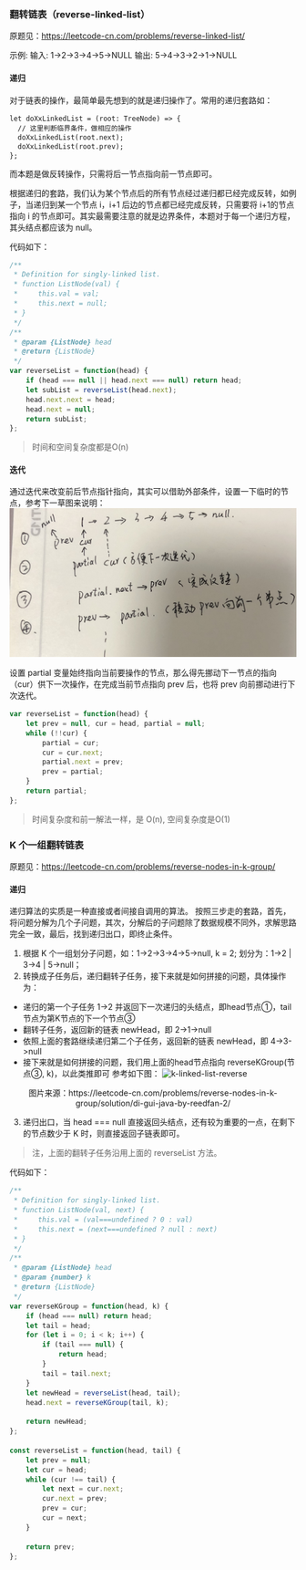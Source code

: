 ### 翻转链表（reverse-linked-list）

原题见：https://leetcode-cn.com/problems/reverse-linked-list/

示例:
输入: 1->2->3->4->5->NULL 
输出: 5->4->3->2->1->NULL

#### 递归
对于链表的操作，最简单最先想到的就是递归操作了。常用的递归套路如：
```JS
let doXxLinkedList = (root: TreeNode) => {
  // 这里判断临界条件，做相应的操作
  doXxLinkedList(root.next);
  doXxLinkedList(root.prev);
};
```

而本题是做反转操作，只需将后一节点指向前一节点即可。

根据递归的套路，我们认为某个节点后的所有节点经过递归都已经完成反转，如例子，当递归到某一个节点 i，i+1 后边的节点都已经完成反转，只需要将 i+1的节点指向 i 的节点即可。其实最需要注意的就是边界条件，本题对于每一个递归方程，其头结点都应该为 null。

代码如下：
```js
/**
 * Definition for singly-linked list.
 * function ListNode(val) {
 *     this.val = val;
 *     this.next = null;
 * }
 */
/**
 * @param {ListNode} head
 * @return {ListNode}
 */
var reverseList = function(head) {
    if (head === null || head.next === null) return head;
    let subList = reverseList(head.next);
    head.next.next = head;
    head.next = null;
    return subList;
};
```

> 时间和空间复杂度都是O(n)

#### 迭代
通过迭代来改变前后节点指针指向，其实可以借助外部条件，设置一下临时的节点，参考下一草图来说明：
![reverse-linked-list](./../../../assets/algorithm/linked-list/reverse-linked-list.jpeg)

设置 partial 变量始终指向当前要操作的节点，那么得先挪动下一节点的指向（cur）供下一次操作，在完成当前节点指向 prev 后，也将 prev 向前挪动进行下次迭代。

```js
var reverseList = function(head) {
    let prev = null, cur = head, partial = null;
    while (!!cur) {
        partial = cur;
        cur = cur.next;
        partial.next = prev;
        prev = partial;
    }
    return partial;
};
```

> 时间复杂度和前一解法一样，是 O(n), 空间复杂度是O(1)

### K 个一组翻转链表

原题见：https://leetcode-cn.com/problems/reverse-nodes-in-k-group/

#### 递归
递归算法的实质是一种直接或者间接自调用的算法。
按照三步走的套路，首先，将问题分解为几个子问题，其次，分解后的子问题除了数据规模不同外，求解思路完全一致，最后，找到递归出口，即终止条件。

1. 根据 K 个一组划分子问题，如：1->2->3->4->5->null, k = 2; 划分为：1->2 | 3->4 | 5->null；
2. 转换成子任务后，递归翻转子任务，接下来就是如何拼接的问题，具体操作为：
- 递归的第一个子任务 1->2 并返回下一次递归的头结点，即head节点①，tail 节点为第K节点的下一个节点③
- 翻转子任务，返回新的链表 newHead，即 2->1->null
- 依照上面的套路继续递归第二个子任务，返回新的链表 newHead，即 4->3->null
- 接下来就是如何拼接的问题，我们用上面的head节点指向 reverseKGroup(节点③, k)，以此类推即可
参考如下图：
![k-linked-list-reverse](https://pic.leetcode-cn.com/f63d5ca4d3f055ce8e4591c8bc51c288791f88da9ccec9617bc8bb51c26163a2.png)
<center>图片来源：https://leetcode-cn.com/problems/reverse-nodes-in-k-group/solution/di-gui-java-by-reedfan-2/</center>

3. 递归出口，当 head === null 直接返回头结点，还有较为重要的一点，在剩下的节点数少于 K 时，则直接返回子链表即可。

> 注，上面的翻转子任务沿用上面的 reverseList 方法。

代码如下：
```js
/**
 * Definition for singly-linked list.
 * function ListNode(val, next) {
 *     this.val = (val===undefined ? 0 : val)
 *     this.next = (next===undefined ? null : next)
 * }
 */
/**
 * @param {ListNode} head
 * @param {number} k
 * @return {ListNode}
 */
var reverseKGroup = function(head, k) {
    if (head === null) return head;
    let tail = head;
    for (let i = 0; i < k; i++) {
        if (tail === null) {
            return head;
        }
        tail = tail.next;
    }
    let newHead = reverseList(head, tail);
    head.next = reverseKGroup(tail, k);

    return newHead;
};

const reverseList = function(head, tail) {
    let prev = null;
    let cur = head;
    while (cur !== tail) {
        let next = cur.next;
        cur.next = prev;
        prev = cur;
        cur = next;
    }

    return prev;
};
```

